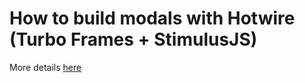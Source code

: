 # How to build modals with Hotwire (Turbo Frames + StimulusJS)

More details [here](https://www.bearer.com/blog/how-to-build-modals-with-hotwire-turbo-frames-stimulusjs)
